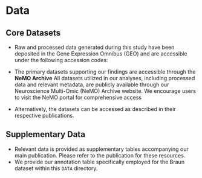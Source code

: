 # Data

## Core Datasets

- Raw and processed data generated during this study have been deposited in the Gene Expression Omnibus (GEO) and are accessible under the following accession codes: 

- The primary datasets supporting our findings are accessible through the **NeMO Archive**
  All datasets utilized in our analyses, including processed data and relevant metadata, are publicly available through our Neuroscience Multi-Omic (NeMO) Archive website. We encourage users to visit the NeMO portal for comprehensive access
  
- Alternatively, the datasets can be accessed as described in their respective publications.

## Supplementary Data

- Relevant data is provided as supplementary tables accompanying our main publication. Please refer to the publication for these resources.
- We provide our annotation table specifically employed for the Braun dataset within this `DATA` directory.

